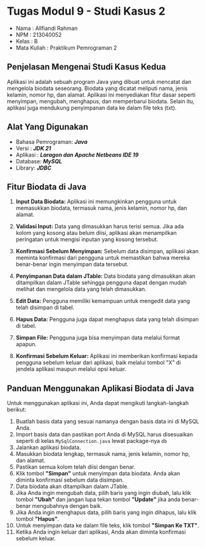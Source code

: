 # Tugas Modul 9 - Studi Kasus 2

- Nama : Allfiandi Rahman
- NPM : 213040052
- Kelas : B
- Mata Kuliah : Praktikum Pemrograman 2

## Penjelasan Mengenai Studi Kasus Kedua

Aplikasi ini adalah sebuah program Java yang dibuat untuk mencatat dan mengelola biodata seseorang. Biodata yang dicatat meliputi nama, jenis kelamin, nomor hp, dan alamat. Aplikasi ini menyediakan fitur dasar seperti menyimpan, mengubah, menghapus, dan memperbarui biodata. Selain itu, aplikasi juga mendukung penyimpanan data ke dalam file teks (txt).

## Alat Yang Digunakan

- Bahasa Pemrograman: _**Java**_
- Versi : _**JDK 21**_
- Aplikasi : _**Laragon dan Apache Netbeans IDE 19**_
- Database: _**MySQL**_
- Library: _**JDBC**_

## Fitur Biodata di Java

1. **Input Data Biodata:** Aplikasi ini memungkinkan pengguna untuk memasukkan biodata, termasuk nama, jenis kelamin, nomor hp, dan alamat.

2. **Validasi Input:** Data yang dimasukkan harus terisi semua. Jika ada kolom yang kosong atau belum diisi, aplikasi akan menampilkan peringatan untuk mengisi inputan yang kosong tersebut.

3. **Konfirmasi Sebelum Menyimpan:** Sebelum data disimpan, aplikasi akan meminta konfirmasi dari pengguna untuk memastikan bahwa mereka benar-benar ingin menyimpan data tersebut.

4. **Penyimpanan Data dalam JTable:** Data biodata yang dimasukkan akan ditampilkan dalam JTable sehingga pengguna dapat dengan mudah melihat dan mengelola data yang telah dimasukkan.

5. **Edit Data:** Pengguna memiliki kemampuan untuk mengedit data yang telah disimpan di tabel.

6. **Hapus Data:** Pengguna juga dapat menghapus data yang telah disimpan di tabel.

7. **Simpan File:** Pengguna juga bisa menyimpan data melalui format apapun.

8. **Konfirmasi Sebelum Keluar:** Aplikasi ini memberikan konfirmasi kepada pengguna sebelum keluar dari aplikasi, baik melalui tombol "X" di jendela aplikasi maupun melalui opsi keluar.

## Panduan Menggunakan Aplikasi Biodata di Java 

Untuk menggunakan aplikasi ini, Anda dapat mengikuti langkah-langkah berikut:

1. Buatlah basis data yang sesuai namanya dengan basis data ini di MySQL Anda.
2. Import basis data dan pastikan port Anda di MySQL harus disesuaikan seperti di kelas ```MySqlConnection.java``` lewat package-nya ```db```
3. Jalankan aplikasi biodata.
4. Masukkan biodata lengkap, termasuk nama, jenis kelamin, nomor hp, dan alamat.
5. Pastikan semua kolom telah diisi dengan benar.
6. Klik tombol **"Simpan"** untuk menyimpan data biodata. Anda akan diminta konfirmasi sebelum data disimpan.
7. Data biodata akan ditampilkan dalam JTable.
8. Jika Anda ingin mengubah data, pilih baris yang ingin diubah, lalu klik tombol **"Ubah"** dan jangan lupa tekan tombol **"Update"** jika anda benar-benar mengubahnya dengan baik.
9. Jika Anda ingin menghapus data, pilih baris yang ingin dihapus, lalu klik tombol **"Hapus"**.
10. Untuk menyimpan data ke dalam file teks, klik tombol **"Simpan Ke TXT"**.
11. Ketika Anda ingin keluar dari aplikasi, Anda akan diminta konfirmasi sebelum keluar.
